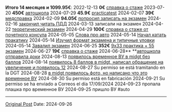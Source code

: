 **Итого 14 месяцев и 1099.95€**:
2022-12-13 **0€** [справка о стаже](716.md)
2023-07-20 **450€** [автошкола](1356.md)
2024-07-29 **45.9€** [practicatest](1382.md)
2024-02-07 **39€** [медсправка](1906.md)
2024-02-09 **94.05€** [попросил записать на экзамен](1908.md)
2024-02-16 [закончил читать ПДД](1928.md)
2024-03-13 записали на экзамен
2024-04-22 [теоретический экзамен](2128.md)
2024-04-29 **100€** [справка о стаже от почетного консула](2159.md)
2024-05-05 [Слова про авто](2171.md)
2024-05-14 [Начал катать пракатику](2194.md)
2024-05-14 [Изучил формат экзамена и типичные уловки](2222.md)
2024-05-14 [Завалил экзамен](2239.md)
2024-06-25 **352€** [9х33 практика + 55 экзамен](2361.md)
2024-06-27 **19€** [справка о стаже](716.md)
2024-06-28** **[автошкола отправила доки](2383.md)
2024-08-13 [появилось временное ВУ в midgt без баллов](2494.md)
2024-08-14 [появилось 8 баллов в midgt, написал обращение на увеличение и появилось 12](2497.md)
2024-08-27 Su permiso se está tramitando en la DGT
2024-08-28 [в midgt появилось фото, но написано что это временное ВУ](2571.md)
2024-08-30 Su permiso está en fabricación
2024-09-21 Su permiso se ha enviado a Correos el día 17/09/2024
2024-09-23 пропала плашка про временное ВУ
2024-09-25 пришло ВУ
#auto

---
[Original Post](https://t.me/lev2tarragona/2649)
Date: 2024-09-26
